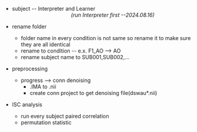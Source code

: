- subject -- Interpreter and Learner  
  &nbsp;&nbsp;&nbsp;&nbsp;&nbsp;&nbsp;&nbsp;&nbsp;&nbsp;&nbsp;&nbsp;&nbsp;&nbsp;&nbsp;&nbsp;&nbsp;&nbsp;&nbsp;&nbsp;&nbsp;&nbsp;&nbsp;&nbsp;&nbsp;&nbsp;&nbsp;&nbsp;&nbsp;&nbsp;&nbsp;&nbsp;&nbsp;&nbsp;&nbsp;&nbsp;&nbsp;&nbsp;&nbsp;&nbsp;
  *(run Interpreter first  --2024.08.16)*
  
- rename folder
  - folder name in every condition is not same so rename it to make sure they are all identical
  - rename to condition -- e.x. F1_AO --> AO
  - rename subject name to SUB001,SUB002,...

- preprocessing
  - progress --> conn denoising
    - .IMA to .nii
    - create conn project to get denoising file(dswau*.nii)
    
- ISC analysis
  - run every subject paired correlation
  - permutation statistic
